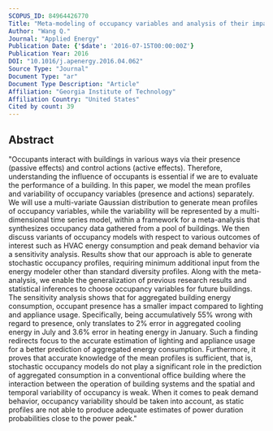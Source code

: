 ```yaml
---
SCOPUS_ID: 84964426770
Title: "Meta-modeling of occupancy variables and analysis of their impact on energy outcomes of office buildings"
Author: "Wang Q."
Journal: "Applied Energy"
Publication Date: {'$date': '2016-07-15T00:00:00Z'}
Publication Year: 2016
DOI: "10.1016/j.apenergy.2016.04.062"
Source Type: "Journal"
Document Type: "ar"
Document Type Description: "Article"
Affiliation: "Georgia Institute of Technology"
Affiliation Country: "United States"
Cited by count: 39
---
```


## Abstract
"Occupants interact with buildings in various ways via their presence (passive effects) and control actions (active effects). Therefore, understanding the influence of occupants is essential if we are to evaluate the performance of a building. In this paper, we model the mean profiles and variability of occupancy variables (presence and actions) separately. We will use a multi-variate Gaussian distribution to generate mean profiles of occupancy variables, while the variability will be represented by a multi-dimensional time series model, within a framework for a meta-analysis that synthesizes occupancy data gathered from a pool of buildings. We then discuss variants of occupancy models with respect to various outcomes of interest such as HVAC energy consumption and peak demand behavior via a sensitivity analysis. Results show that our approach is able to generate stochastic occupancy profiles, requiring minimum additional input from the energy modeler other than standard diversity profiles. Along with the meta-analysis, we enable the generalization of previous research results and statistical inferences to choose occupancy variables for future buildings. The sensitivity analysis shows that for aggregated building energy consumption, occupant presence has a smaller impact compared to lighting and appliance usage. Specifically, being accumulatively 55% wrong with regard to presence, only translates to 2% error in aggregated cooling energy in July and 3.6% error in heating energy in January. Such a finding redirects focus to the accurate estimation of lighting and appliance usage for a better prediction of aggregated energy consumption. Furthermore, it proves that accurate knowledge of the mean profiles is sufficient, that is, stochastic occupancy models do not play a significant role in the prediction of aggregated consumption in a conventional office building where the interaction between the operation of building systems and the spatial and temporal variability of occupancy is weak. When it comes to peak demand behavior, occupancy variability should be taken into account, as static profiles are not able to produce adequate estimates of power duration probabilities close to the power peak."
